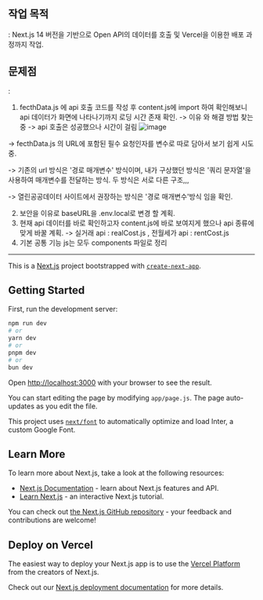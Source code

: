 ## 작업 목적
 : Next.js 14 버전을 기반으로 Open API의 데이터를 호출 및 Vercel을 이용한 배포 과정까지 작업.

## 문제점
 : 
 1. fecthData.js 에 api 호출 코드를 작성 후 content.js에 import 하여 확인해보니 api 데이터가 화면에 나타나기까지 로딩 시간 존재 확인. -> 이유 와 해결 방법 찾는중
  -> api 호출은 성공했으나 시간이 걸림 ![image](https://github.com/ARISTAHS/side_project/assets/118969653/5dbfcf18-d8ca-4311-880b-98bca01be9c9)


  -> fecthData.js 의 URL에 포함된 필수 요청인자를 변수로 따로 담아서 보기 쉽게 시도 중. 


  -> 기존의 url 방식은 '경로 매개변수' 방식이며, 내가 구상했던 방식은 '쿼리 문자열'을 사용하여 매개변수를 전달하는 방식. 두 방식은 서로 다른 구조,,, 


  -> 열린공공데이터 사이트에서 권장하는 방식은 '경로 매개변수'방식 임을 확인. 



 2. 보안을 이유로 baseURL을 .env.local로 변경 할 계획.
 3. 현재 api 데이터를 바로 확인하고자 content.js에 바로 보여지게 했으나 api 종류에 맞게 바꿀 계획. -> 실거래 api : realCost.js  , 전월세가 api : rentCost.js
 4. 기본 공통 기능 js는 모두 components 파일로 정리
  

   



    


--------------------------------------------------------------------------------------------------------------------------------------


This is a [Next.js](https://nextjs.org/) project bootstrapped with [`create-next-app`](https://github.com/vercel/next.js/tree/canary/packages/create-next-app).

## Getting Started

First, run the development server:

```bash
npm run dev
# or
yarn dev
# or
pnpm dev
# or
bun dev
```

Open [http://localhost:3000](http://localhost:3000) with your browser to see the result.

You can start editing the page by modifying `app/page.js`. The page auto-updates as you edit the file.

This project uses [`next/font`](https://nextjs.org/docs/basic-features/font-optimization) to automatically optimize and load Inter, a custom Google Font.

## Learn More

To learn more about Next.js, take a look at the following resources:

- [Next.js Documentation](https://nextjs.org/docs) - learn about Next.js features and API.
- [Learn Next.js](https://nextjs.org/learn) - an interactive Next.js tutorial.

You can check out [the Next.js GitHub repository](https://github.com/vercel/next.js/) - your feedback and contributions are welcome!

## Deploy on Vercel

The easiest way to deploy your Next.js app is to use the [Vercel Platform](https://vercel.com/new?utm_medium=default-template&filter=next.js&utm_source=create-next-app&utm_campaign=create-next-app-readme) from the creators of Next.js.

Check out our [Next.js deployment documentation](https://nextjs.org/docs/deployment) for more details.


